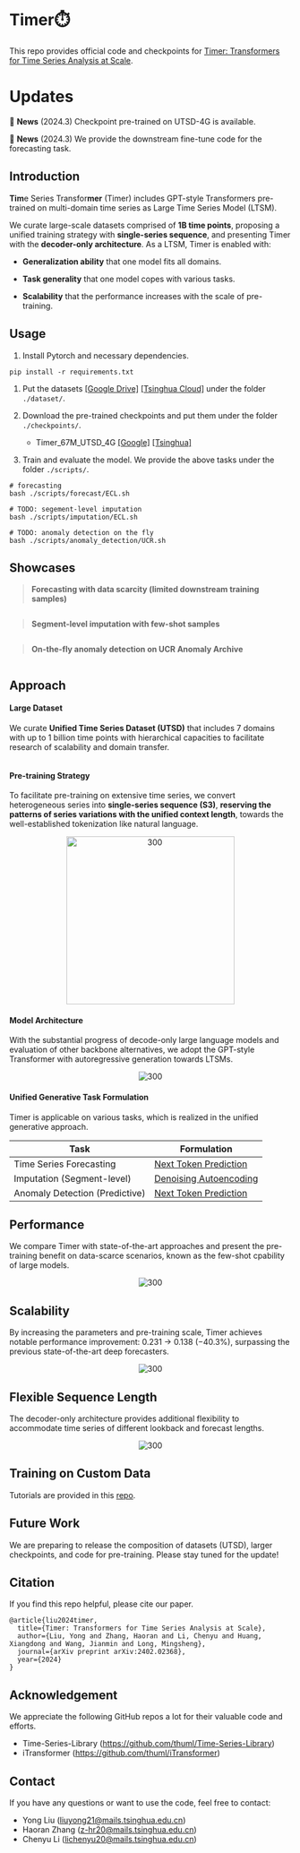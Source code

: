 # Timer⏱️

This repo provides official code and checkpoints for [Timer: Transformers for Time Series Analysis at Scale](https://arxiv.org/abs/2402.02368).


# Updates

:triangular_flag_on_post: **News** (2024.3) Checkpoint pre-trained on UTSD-4G is available.

:triangular_flag_on_post: **News** (2024.3) We provide the downstream fine-tune code for the forecasting task.

## Introduction

**Tim**e Series Transfor**mer** (Timer) includes GPT-style Transformers pre-trained on multi-domain time series as Large Time Series Model (LTSM).

We curate large-scale datasets comprised of **1B time points**, proposing a unified training strategy with **single-series sequence**, and presenting Timer with the **decoder-only architecture**. As a LTSM, Timer is enabled with:

* **Generalization ability** that one model fits all domains.

* **Task generality** that one model copes with various tasks.

* **Scalability** that the performance increases with the scale of pre-training.

## Usage

1. Install Pytorch and necessary dependencies.

```
pip install -r requirements.txt
```

1. Put the datasets [[Google Drive]](https://drive.google.com/file/d/1yffcQBcMLasQcT7cdotjOVcg-2UKRarw/view?usp=sharing)
[[Tsinghua Cloud]](https://cloud.tsinghua.edu.cn/f/93388a1811584564a40a/) under the folder ```./dataset/```.

2. Download the pre-trained checkpoints and put them under the folder ```./checkpoints/```.
   * Timer_67M_UTSD_4G [[Google]](https://drive.google.com/file/d/1iTaKjDj7IX-GZZjEv7pKGcgyV7GObj-U/view?usp=sharing) [[Tsinghua]](https://cloud.tsinghua.edu.cn/f/e12e5c08131e481f8df6/)

3. Train and evaluate the model. We provide the above tasks under the folder ```./scripts/```.

```
# forecasting
bash ./scripts/forecast/ECL.sh

# TODO: segement-level imputation
bash ./scripts/imputation/ECL.sh

# TODO: anomaly detection on the fly
bash ./scripts/anomaly_detection/UCR.sh
```

## Showcases

> **Forecasting with data scarcity (limited downstream training samples)**

<p align="center">
<img src="./figures/showcases_forecast.png" alt="" align=center />
</p>

> **Segment-level imputation with few-shot samples**

<p align="center">
<img src="./figures/showcases_imputation.png" alt="" align=center />
</p>

> **On-the-fly anomaly detection on UCR Anomaly Archive**

<p align="center">
<img src="./figures/showcases_detection.png" alt="" align=center />
</p>

## Approach

#### Large Dataset

We curate **Unified Time Series Dataset (UTSD)** that includes 7 domains with up to 1 billion time points with hierarchical capacities to facilitate research of scalability and domain transfer.

<p align="center">
<img src="./figures/utsd.png" alt="" align=center />
</p>

#### Pre-training Strategy

To facilitate pre-training on extensive time series, we convert heterogeneous series into **single-series sequence (S3)**, **reserving the patterns of series variations with the unified context length**, towards the well-established tokenization like natural language.

<p align="center">
<img src="./figures/pre-training.png" alt="300" height="300" align=center />
</p>

#### Model Architecture

With the substantial progress of decode-only large language models and evaluation of other backbone alternatives, we adopt the GPT-style Transformer with autoregressive generation towards LTSMs.

<p align="center">
<img src="./figures/architecture.png" alt="300" align=center />
</p>

#### Unified Generative Task Formulation

Timer is applicable on various tasks, which is realized in the unified generative approach.

| Task                            | Formulation                                                  |
| ------------------------------- | ------------------------------------------------------------ |
| Time Series Forecasting         | [Next Token Prediction](https://proceedings.neurips.cc/paper_files/paper/2000/file/728f206c2a01bf572b5940d7d9a8fa4c-Paper.pdf) |
| Imputation (Segment-level)      | [Denoising Autoencoding](https://dl.acm.org/doi/pdf/10.5555/3455716.3455856)                                   |
| Anomaly Detection  (Predictive) | [Next Token Prediction](https://proceedings.neurips.cc/paper_files/paper/2000/file/728f206c2a01bf572b5940d7d9a8fa4c-Paper.pdf) |

## Performance

We compare Timer with state-of-the-art approaches and present the pre-training benefit on data-scarce scenarios, known as the few-shot cpability of large models.

<p align="center">
<img src="./figures/performance.png" alt="300" align=center />
</p>


## Scalability

By increasing the parameters and pre-training scale, Timer achieves notable performance improvement: 0.231 $\to$ 0.138 (−40.3%), surpassing the previous state-of-the-art deep forecasters.

<p align="center">
<img src="./figures/scale.png" alt="300" align=center />
</p>

## Flexible Sequence Length

The decoder-only architecture provides additional flexibility to accommodate time series of different lookback and forecast lengths.

<p align="center">
<img src="./figures/length.png" alt="300" align=center />
</p>

## Training on Custom Data

Tutorials are provided in this [repo](https://github.com/thuml/iTransformer/tree/main/scripts/multivariate_forecasting).

## Future Work

We are preparing to release the composition of datasets (UTSD), larger checkpoints, and code for pre-training. Please stay tuned for the update!
  
## Citation

If you find this repo helpful, please cite our paper. 

```
@article{liu2024timer,
  title={Timer: Transformers for Time Series Analysis at Scale},
  author={Liu, Yong and Zhang, Haoran and Li, Chenyu and Huang, Xiangdong and Wang, Jianmin and Long, Mingsheng},
  journal={arXiv preprint arXiv:2402.02368},
  year={2024}
}
```

## Acknowledgement

We appreciate the following GitHub repos a lot for their valuable code and efforts.
- Time-Series-Library (https://github.com/thuml/Time-Series-Library)
- iTransformer (https://github.com/thuml/iTransformer)

## Contact

If you have any questions or want to use the code, feel free to contact:
* Yong Liu (liuyong21@mails.tsinghua.edu.cn)
* Haoran Zhang (z-hr20@mails.tsinghua.edu.cn)
* Chenyu Li (lichenyu20@mails.tsinghua.edu.cn)
